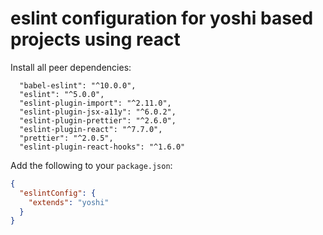 # eslint configuration for yoshi based projects using react

Install all peer dependencies:

```
  "babel-eslint": "^10.0.0",
  "eslint": "^5.0.0",
  "eslint-plugin-import": "^2.11.0",
  "eslint-plugin-jsx-a11y": "^6.0.2",
  "eslint-plugin-prettier": "^2.6.0",
  "eslint-plugin-react": "^7.7.0",
  "prettier": "^2.0.5",
  "eslint-plugin-react-hooks": "^1.6.0"
```

Add the following to your `package.json`:

```json
{
  "eslintConfig": {
    "extends": "yoshi"
  }
}
```
